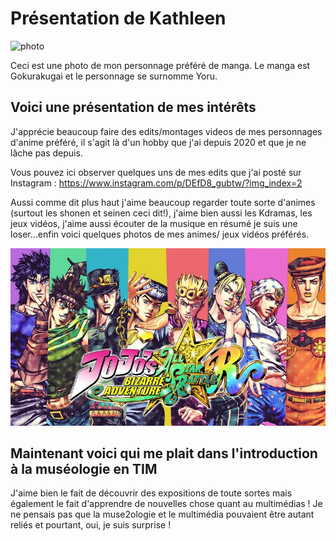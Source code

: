 # Présentation de Kathleen
![photo](medias/★.jpg)

Ceci est une photo de mon personnage préféré de manga. Le manga est Gokurakugai et le personnage se surnomme Yoru.


## **Voici une présentation de mes intérêts**
J'apprécie beaucoup faire des edits/montages videos de mes personnages d'anime préféré, il s'agit là d'un hobby que j'ai depuis 2020 et que je ne lâche pas depuis. 

Vous pouvez ici observer quelques uns de mes edits que j'ai posté sur Instagram :
<https://www.instagram.com/p/DEfD8_gubtw/?img_index=2> 

Aussi comme dit plus haut j'aime beaucoup regarder toute sorte d'animes (surtout les shonen et seinen ceci dit!), j'aime bien aussi les Kdramas, les jeux vidéos, j'aime aussi écouter de la musique en résumé je suis une loser...enfin voici quelques photos de mes animes/ jeux vidéos préférés. 

![photo](medias/JOJOASBR_launchTrailer_thumbnail.jpg.webp)




## Maintenant voici qui me plait dans l'introduction à la muséologie en TIM

J'aime bien le fait de découvrir des expositions de toute sortes mais également le fait d'apprendre de nouvelles chose quant au multimédias ! Je ne pensais pas que la muse2ologie et le multimédia pouvaient être autant reliés et pourtant, oui, je suis surprise !


